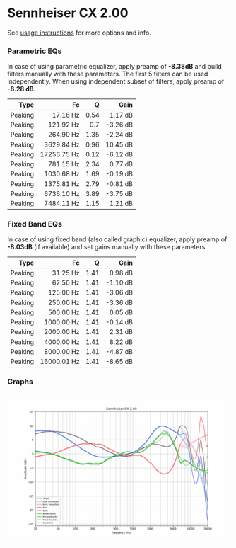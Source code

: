 # Sennheiser CX 2.00
See [usage instructions](https://github.com/jaakkopasanen/AutoEq#usage) for more options and info.

### Parametric EQs
In case of using parametric equalizer, apply preamp of **-8.38dB** and build filters manually
with these parameters. The first 5 filters can be used independently.
When using independent subset of filters, apply preamp of **-8.28 dB**.

| Type    | Fc          |    Q | Gain     |
|--------:|------------:|-----:|---------:|
| Peaking | 17.16 Hz    | 0.54 | 1.17 dB  |
| Peaking | 121.92 Hz   | 0.7  | -3.26 dB |
| Peaking | 264.90 Hz   | 1.35 | -2.24 dB |
| Peaking | 3629.84 Hz  | 0.96 | 10.45 dB |
| Peaking | 17256.75 Hz | 0.12 | -6.12 dB |
| Peaking | 781.15 Hz   | 2.34 | 0.77 dB  |
| Peaking | 1030.68 Hz  | 1.69 | -0.19 dB |
| Peaking | 1375.81 Hz  | 2.79 | -0.81 dB |
| Peaking | 6736.10 Hz  | 3.89 | -3.75 dB |
| Peaking | 7484.11 Hz  | 1.15 | 1.21 dB  |

### Fixed Band EQs
In case of using fixed band (also called graphic) equalizer, apply preamp of **-8.03dB**
(if available) and set gains manually with these parameters.

| Type    | Fc          |    Q | Gain     |
|--------:|------------:|-----:|---------:|
| Peaking | 31.25 Hz    | 1.41 | 0.98 dB  |
| Peaking | 62.50 Hz    | 1.41 | -1.10 dB |
| Peaking | 125.00 Hz   | 1.41 | -3.06 dB |
| Peaking | 250.00 Hz   | 1.41 | -3.36 dB |
| Peaking | 500.00 Hz   | 1.41 | 0.05 dB  |
| Peaking | 1000.00 Hz  | 1.41 | -0.14 dB |
| Peaking | 2000.00 Hz  | 1.41 | 2.31 dB  |
| Peaking | 4000.00 Hz  | 1.41 | 8.22 dB  |
| Peaking | 8000.00 Hz  | 1.41 | -4.87 dB |
| Peaking | 16000.01 Hz | 1.41 | -8.65 dB |

### Graphs
![](./Sennheiser%20CX%202.00.png)
